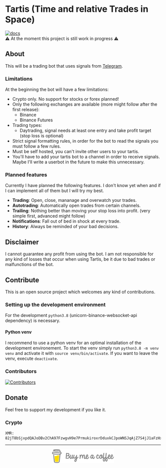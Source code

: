 # Tartis (Time and relative Trades in Space)
[![docs](https://github.com/jon4hz/tartis/actions/workflows/docs.yml/badge.svg)](https://github.com/jon4hz/tartis/actions/workflows/docs.yml)  
⚠️ At the moment this project is still work in progress ⚠️
## About
This will be a trading bot that uses signals from [Telegram](https://telegram.org).

### Limitations
At the beginning the bot will have a few limitations:
* Crypto only. No support for stocks or forex planned!
* Only the following exchanges are available (more might follow after the first release): 
  * Binance
  * Binance Futures
* Trading types: 
  * Daytrading, signal needs at least one entry and take profit target (stop loss is optional)
* Strict signal formatting rules, in order for the bot to read the signals you must follow a few rules.
* Must be self hosted, you can't invite other users to your tartis.
* You'll have to add your tartis bot to a channel in order to receive signals. Maybe I'll write a userbot in the future to make this unnecessary.

### Planned features
Currently I have planned the following features. I don't know yet when and if I can implement all of them but I will try my best.
* **Trading**: Open, close, mananage and overwatch your trades.
* **Autotrading**: Automatically open trades from certain channels.
* **Trailing**: Nothing better than moving your stop loss into profit. (very simple first, advanced might follow)
* **Notifications**: Fall out of bed in shock at every trade.
* **History**: Always be reminded of your bad decisions.

## Disclaimer
I cannot guarantee any profit from using the bot. I am not responsible for any kind of losses that occur when using Tartis, be it due to bad trades or malfunctions of the bot.

## Contribute
This is an open source project which welcomes any kind of contributions. 
### Setting up the development environment
For the development `python3.8` (unicorn-binance-websocket-api dependency) is necessary.
#### Python venv
I recommend to use a python venv for an optimal installation of the development environement.
To start the venv simply run `python3.8 -m venv venv` and activate it with `source venv/bin/activate`.
If you want to leave the venv, execute `deactivate`.
### Contributors 
[![Contributors](https://contributors-img.web.app/image?repo=jon4hz/tartis)](https://github.com/jon4hz/tartis/graphs/contributors)
## Donate
Feel free to support my development if you like it.

### Crypto
```
XMR: 82jT8bSjxpdQAJoDBv2ChA97FzwgvH9e7PrmukiroxrDduxkCJpoWNSJqAjZ7S4jJ1aFzHxnud4xYb3peNq6qLwo4irT7mv
```
***

<p align="center">
<a href="https://www.buymeacoffee.com/jon4hz" target="_blank"><img src="https://raw.githubusercontent.com/jon4hz/tartis/main/assets/bmac.png" alt="Buy Me A Coffee" width=200px ></a>
</p>